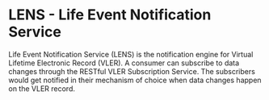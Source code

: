 LENS - Life Event Notification Service
============

Life Event Notification Service (LENS) is the notification engine for Virtual Lifetime Electronic Record (VLER). A consumer can subscribe to data changes through the RESTful VLER Subscription Service. The subscribers would get notified in their mechanism of choice when data changes happen on the VLER record. 

